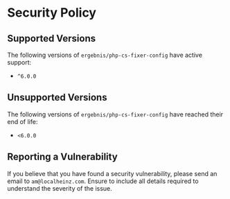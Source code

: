 # Security Policy

## Supported Versions

The following versions of `ergebnis/php-cs-fixer-config` have active support:

- `^6.0.0`

## Unsupported Versions

The following versions of `ergebnis/php-cs-fixer-config` have reached their end of life:

- `<6.0.0`

## Reporting a Vulnerability

If you believe that you have found a security vulnerability, please send an email to `am@localheinz.com`. Ensure to include all details required to understand the severity of the issue.
